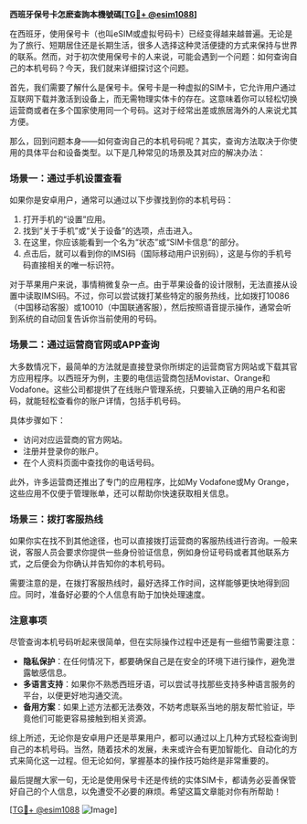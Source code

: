 **西班牙保号卡怎麽查詢本機號碼[[TG💪+ @esim1088](https://t.me/s/esim1088)]**

在西班牙，使用保号卡（也叫eSIM或虚拟号码卡）已经变得越来越普遍。无论是为了旅行、短期居住还是长期生活，很多人选择这种灵活便捷的方式来保持与世界的联系。然而，对于初次使用保号卡的人来说，可能会遇到一个问题：如何查询自己的本机号码？今天，我们就来详细探讨这个问题。

首先，我们需要了解什么是保号卡。保号卡是一种虚拟的SIM卡，它允许用户通过互联网下载并激活到设备上，而无需物理实体卡的存在。这意味着你可以轻松切换运营商或者在多个国家使用同一个号码。这对于经常出差或旅居海外的人来说尤其方便。

那么，回到问题本身——如何查询自己的本机号码呢？其实，查询方法取决于你使用的具体平台和设备类型。以下是几种常见的场景及其对应的解决办法：

### 场景一：通过手机设置查看

如果你是安卓用户，通常可以通过以下步骤找到你的本机号码：

1. 打开手机的“设置”应用。
2. 找到“关于手机”或“关于设备”的选项，点击进入。
3. 在这里，你应该能看到一个名为“状态”或“SIM卡信息”的部分。
4. 点击后，就可以看到你的IMSI码（国际移动用户识别码），这是与你的手机号码直接相关的唯一标识符。

对于苹果用户来说，事情稍微复杂一点。由于苹果设备的设计限制，无法直接从设置中读取IMSI码。不过，你可以尝试拨打某些特定的服务热线，比如拨打10086（中国移动客服）或10010（中国联通客服），然后按照语音提示操作，通常会听到系统的自动回复告诉你当前使用的号码。

### 场景二：通过运营商官网或APP查询

大多数情况下，最简单的方法就是直接登录你所绑定的运营商官方网站或下载其官方应用程序。以西班牙为例，主要的电信运营商包括Movistar、Orange和Vodafone。这些公司都提供了在线账户管理系统，只要输入正确的用户名和密码，就能轻松查看你的账户详情，包括手机号码。

具体步骤如下：
- 访问对应运营商的官方网站。
- 注册并登录你的账户。
- 在个人资料页面中查找你的电话号码。

此外，许多运营商还推出了专门的应用程序，比如My Vodafone或My Orange，这些应用不仅便于管理账单，还可以帮助你快速获取相关信息。

### 场景三：拨打客服热线

如果你实在找不到其他途径，也可以直接拨打运营商的客服热线进行咨询。一般来说，客服人员会要求你提供一些身份验证信息，例如身份证号码或者其他联系方式，之后便会为你确认并告知你的本机号码。

需要注意的是，在拨打客服热线时，最好选择工作时间，这样能够更快地得到回应。同时，准备好必要的个人信息有助于加快处理速度。

### 注意事项

尽管查询本机号码听起来很简单，但在实际操作过程中还是有一些细节需要注意：

- **隐私保护**：在任何情况下，都要确保自己是在安全的环境下进行操作，避免泄露敏感信息。
- **多语言支持**：如果你不熟悉西班牙语，可以尝试寻找那些支持多种语言服务的平台，以便更好地沟通交流。
- **备用方案**：如果上述方法都无法奏效，不妨考虑联系当地的朋友帮忙验证，毕竟他们可能更容易接触到相关资源。

综上所述，无论你是安卓用户还是苹果用户，都可以通过以上几种方式轻松查询到自己的本机号码。当然，随着技术的发展，未来或许会有更加智能化、自动化的方式来简化这一过程。但无论如何，掌握基本的操作技巧始终是非常重要的。

最后提醒大家一句，无论是使用保号卡还是传统的实体SIM卡，都请务必妥善保管好自己的个人信息，以免遭受不必要的麻烦。希望这篇文章能对你有所帮助！

[[TG💪+ @esim1088](https://t.me/s/esim1088) ![Image](https://i.postimg.cc/4NQfJmqS/Snipaste-2025-05-13-00-14-12.png)]